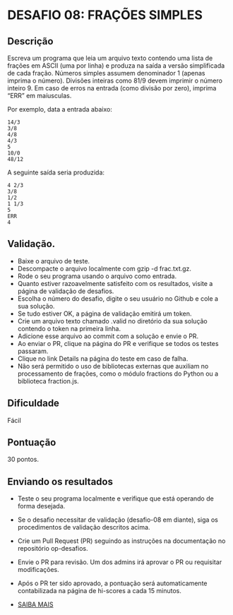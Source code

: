 # DESAFIO 08: FRAÇÕES SIMPLES
## Descrição 
Escreva um programa que leia um arquivo texto contendo uma lista de frações em ASCII (uma por linha) e produza na saída a versão simplificada de cada fração. Números simples assumem denominador 1 (apenas imprima o número). Divisões inteiras como 81/9 devem imprimir o número inteiro 9. Em caso de erros na entrada (como divisão por zero), imprima “ERR” em maíusculas.

Por exemplo, data a entrada abaixo:
```
14/3
3/8
4/8
4/3
5
10/0
48/12
```

A seguinte saída seria produzida:
```
4 2/3
3/8
1/2
1 1/3
5
ERR
4
```

## Validação. 
* Baixe o arquivo de teste.
* Descompacte o arquivo localmente com gzip -d frac.txt.gz.
* Rode o seu programa usando o arquivo como entrada.
* Quanto estiver razoavelmente satisfeito com os resultados, visite a página de validação de desafios. 
* Escolha o número do desafio, digite o seu usuário no Github e cole a sua solução.
* Se tudo estiver OK, a página de validação emitirá um token. 
* Crie um arquivo texto chamado .valid no diretório da sua solução contendo o token na primeira linha. 
* Adicione esse arquivo ao commit com a solução e envie o PR.
* Ao enviar o PR, clique na página do PR e verifique se todos os testes passaram. 
* Clique no link Details na página do teste em caso de falha.
* Não será permitido o uso de bibliotecas externas que auxiliam no processamento de frações, como o módulo fractions do Python ou a biblioteca fraction.js.

## Dificuldade 
Fácil

## Pontuação 
30 pontos.

## Enviando os resultados 
* Teste o seu programa localmente e verifique que está operando de forma desejada.
* Se o desafio necessitar de validação (desafio-08 em diante), siga os procedimentos de validação descritos acima.
* Crie um Pull Request (PR) seguindo as instruções na documentação no repositório op-desafios.
* Envie o PR para revisão. Um dos admins irá aprovar o PR ou requisitar modificações.
* Após o PR ter sido aprovado, a pontuação será automaticamente contabilizada na página de hi-scores a cada 15 minutos.

* [SAIBA MAIS](https://osprogramadores.com/desafios/d08/)